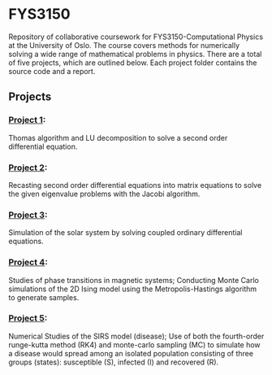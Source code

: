 # FYS3150
Repository of collaborative coursework for FYS3150-Computational Physics at the University of Oslo. The course covers methods for numerically solving a wide range of mathematical problems in physics.
There are a total of five projects, which are outlined below. Each project folder contains the source code and a report.

## Projects
### [Project 1](https://github.com/miramor/FYS3150---Computational-Physics/tree/master/Project1):
Thomas algorithm and LU decomposition to solve a second order differential equation. 

### [Project 2](https://github.com/miramor/FYS3150---Computational-Physics/tree/master/Project2):
Recasting second order differential equations into matrix equations to solve the 
given eigenvalue problems with the Jacobi algorithm.




### [Project 3](https://github.com/miramor/FYS3150---Computational-Physics/tree/master/Project3):
Simulation of the solar system by solving coupled ordinary differential equations.

### [Project 4](https://github.com/miramor/FYS3150---Computational-Physics/tree/master/Project4):
Studies of phase transitions in magnetic systems;
Conducting Monte Carlo simulations of the 2D Ising model using the Metropolis-Hastings algorithm to generate samples.



### [Project 5](https://github.com/miramor/FYS3150---Computational-Physics/tree/master/Project5):
Numerical Studies of the SIRS model (disease);
Use of both the fourth-order runge-kutta method (RK4) and monte-carlo sampling (MC) to simulate how a disease would spread among an isolated population consisting of three groups (states): susceptible (S), infected (I) and recovered (R).